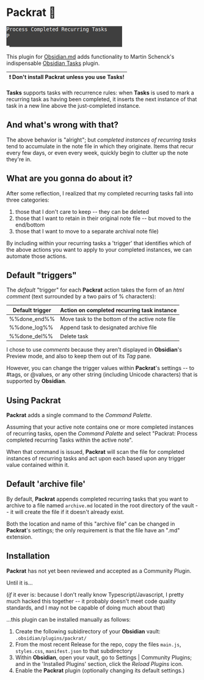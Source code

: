 # **Packrat** 🐀

![](./packrat.gif)

This plugin for [Obsidian.md](https://obsidian.md/) adds functionality to Martin Schenck's indispensable  [Obsidian Tasks](https://github.com/schemar/obsidian-tasks) plugin.

| :exclamation:  Don't install **Packrat** unless you use **Tasks**! |
|--------------------------------------------------------------------|

**Tasks** supports tasks with recurrence rules:  when **Tasks** is used to mark a recurring task as having been completed, it inserts the next instance of that task in a new line above the just-completed instance.

## And what's wrong with that?

The above behavior is "alright"; but *completed instances of recurring tasks* tend to accumulate in the note file in which they originate.  Items that recur every few days, or even every week, quickly begin to clutter up the note they're in.

## What are you gonna do about it?

After some reflection, I realized that my completed recurring tasks fall into three categories:

1. those that I don't care to keep -- they can be deleted
2. those that I want to retain in their original note file -- but moved to the end/bottom
3. those that I want to move to a separate archival note file)

By including within your recurring tasks a 'trigger' that identifies which of the above actions you want to apply to your completed instances, we can automate those actions.

## Default "triggers"

The *default* "trigger" for each **Packrat** action takes the form of an *html comment* (text surrounded by a two pairs of % characters):

| Default trigger | Action on completed recurring task instance     |
|-----------------|------------------------------------------------ |
| %%done_end%%    | Move task to the bottom of the active note file |
| %%done_log%%    | Append task to designated archive file          |
| %%done_del%%    | Delete task                                     |

I chose to use *comments* because they aren't displayed in **Obsidian**'s Preview mode, and also to keep them out of its *Tag* pane.

However, you can change the trigger values within **Packrat**'s settings -- to #tags, or @values, or any other string (including Unicode characters) that is supported by **Obsidian**.

## Using **Packrat**

**Packrat** adds a single command to the *Command Palette*.

Assuming that your active note contains one or more completed instances of recurring tasks, open the *Command Palette* and select "Packrat:  Process completed recurring Tasks within the active note".

When that command is issued, **Packrat** will scan the file for completed instances of recurring tasks and act upon each based upon any trigger value contained within it.

## Default 'archive file'

By default, **Packrat** appends completed recurring tasks that you want to archive to a file named `archive.md` located in the root directory of the vault -- it will create the file if it doesn't already exist.  

Both the location and name of this "archive file" can be changed in **Packrat**'s settings; the only requirement is that the file have an ".md" extension.

## Installation

**Packrat** has not yet been reviewed and accepted as a Community Plugin.

Until it is...

(*if* it ever is:  because I don't really know Typescript/Javascript, I pretty much hacked this together -- it probably doesn't meet code quality standards, and I may not be capable of doing much about that)

...this plugin can be installed manually as follows:

1. Create the following subidirectory of your **Obsidian** vault: `.obsidian/plugins/packrat/`
2. From the most recent Release for the repo, copy the files `main.js`, `styles.css`, `manifest.json` to that subdirectory
3. Within **Obsidian**, open your vault, go to Settings | Community Plugins; and in the 'Installed Plugins' section, click the *Reload Plugins* icon.
4. Enable the **Packrat** plugin (optionally changing its default settings.)
